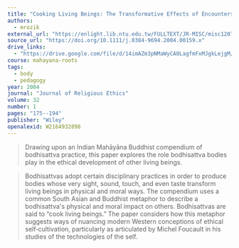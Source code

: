 ```yaml
---
title: "Cooking Living Beings: The Transformative Effects of Encounters with Bodhisattva Bodies"
authors:
  - mrozik
external_url: "https://enlight.lib.ntu.edu.tw/FULLTEXT/JR-MISC/misc120786.pdf"
source_url: "https://doi.org/10.1111/j.0384-9694.2004.00159.x"
drive_links:
  - "https://drive.google.com/file/d/14imAZm3pNMaWyCA0LagfmFxMJgkLejgM/view?usp=drivesdk"
course: mahayana-roots
tags:
  - body
  - pedagogy
year: 2004
journal: "Journal of Religious Ethics"
volume: 32
number: 1
pages: "175--194"
publisher: "Wiley"
openalexid: W2164932898
---
```


> Drawing upon an Indian Mahāyāna Buddhist compendium of bodhisattva practice, this paper explores the role bodhisattva bodies play in the ethical development of other living beings.

> Bodhisattvas adopt certain disciplinary practices in order to produce bodies whose very sight, sound, touch, and even taste transform living beings in physical and moral ways.
> The compendium uses a common South Asian and Buddhist metaphor to describe a bodhisattva's physical and moral impact on others.
> Bodhisattvas are said to “cook living beings.” The paper considers how this metaphor suggests ways of nuancing modern Western conceptions of ethical self‐cultivation, particularly as articulated by Michel Foucault in his studies of the technologies of the self.

